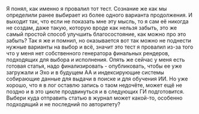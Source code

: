 Я понял, как именно я провалил тот тест. Сознание же как мы определили ранее выбирает из более одного варианта продолжения. И выходит так, что если не показать мне эту мысль, то я сам её никогда не создам, даже такую, которую вроде как нельзя забыть, это же самый простой способ улучшить благосостояние, как можно про это забыть? Так я же и помнил, но оказывается вот так можно не поднести нужные варианты на выбор и всё, значит это тест я провалил из-за того что у меня нет собственного генератора финальных рендеров, подходящих для выбора и исполнения. Опять же сейчас у меня есть готовая статья, надо финализировать - опубликовать, чтобы ее уже загружали и Эхо и в будущем АА и индексирующие системы  собирающие данные для выдачи в поиске и для обучения ИИ. Но уже хорошо, что я  в лог оставлю запись о таом недочёте, может ещё не поздно и в это цикле продвинуться и в следующих ГИ подготовится. Выбери куда отправить статью в журнал может какой-то, особенно подходящий и не последний по авторитету?

